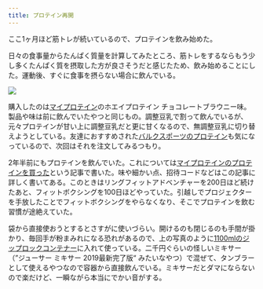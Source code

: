 ```yaml
---
title: プロテイン再開
---
```

ここ1ヶ月ほど筋トレが続いているので、プロテインを飲み始めた。

日々の食事量からたんぱく質量を計算してみたところ、筋トレをするならもう少し多くたんぱく質を摂取した方が良さそうだと感じたため、飲み始めることにした。運動後、すぐに食事を摂らない場合に飲んでいる。

![](https://lh6.googleusercontent.com/i_PIFzjNOZ7cIg31IfTFOmHNRmC_ieHl6w3ro-z2dBs1icvZ1W5irBn96mnBvoLV84eZd7TKzKPK6t2tXqokfOqG66gOw_1NaiqXF9cBTA7MvYIs8c-3KoM-4rnEsLx7ApJfQ_nmEQuuFW820fpWug)

購入したのは[マイプロテイン](https://www.myprotein.jp/)のホエイプロテイン チョコレートブラウニー味。製品や味は前に飲んでいたやつと同じもの。調整豆乳で割って飲んでいるが、元々プロテインが甘い上に調整豆乳だと更に甘くなるので、無調整豆乳に切り替えようとしている。友達におすすめされた[バルクスポーツのプロテイン](https://www.amazon.co.jp/dp/B086JSPKT3)も気になっているので、次回はそれを注文してみるつもり。

2年半前にもプロテインを飲んでいた。これについては[マイプロテインのプロテインを買った](https://r7kamura.com/articles/2020-02-17-my-protein)という記事で書いた。味や細かい点、招待コードなどはこの記事に詳しく書いてある。このときはリングフィットアドベンチャーを200日ほど続けたあと、フィットボクシングを100日ほどやっていた。引越しでプロジェクターを手放したことでフィットボクシングをやらなくなり、そこでプロテインを飲む習慣が途絶えていた。

袋から直接使おうとするとさすがに使いづらい。開けるのも閉じるのも手間が掛かり、毎回手が粉まみれになる恐れがあるので、上の写真のように[1100mlのジップロックコンテナー](https://www.amazon.co.jp/dp/B01B7N6FXY)に入れて使っている。二千円ぐらいの怪しいミキサー（”ジューサー ミキサー 2019最新完了版“ みたいなやつ）で混ぜて、タンブラーとして使えるやつなので容器から直接飲んでいる。ミキサーだとダマにならないので楽だけど、一瞬ながら本当にでかい音がする。
